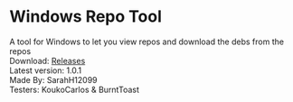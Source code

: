 # Windows Repo Tool
A tool for Windows to let you view repos and download the debs from the repos<br>
Download: [Releases](https://github.com/SarahH12099/Windows-Repo-Tool/releases)<br>
Latest version: 1.0.1<br>
Made By: SarahH12099<br>
Testers: KoukoCarlos & BurntToast